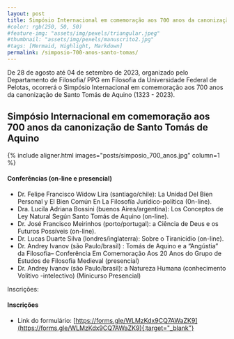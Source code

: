 ```yaml
---
layout: post
title: Simpósio Internacional em comemoração aos 700 anos da canonização de Santo Tomás de Aquino
#color: rgb(250, 50, 50)
#feature-img: "assets/img/pexels/triangular.jpeg"
#thumbnail: "assets/img/pexels/manuscrito2.jpg"
#tags: [Mermaid, Highlight, Markdown]
permalink: /simposio-700-anos-santo-tomas/
---
```


De 28 de agosto até 04 de setembro de 2023, organizado pelo Departamento de Filosofia/ PPG em Filosofia da Universidade Federal de Pelotas, ocorrerá o Simpósio Internacional em comemoração aos 700 anos da canonização de Santo Tomás de Aquino (1323 - 2023).


## Simpósio Internacional em comemoração aos 700 anos da canonização de Santo Tomás de Aquino

{% include aligner.html images="posts/simposio_700_anos.jpg" column=1 %}

#### Conferências (on-line e presencial)
- Dr. Felipe Francisco Widow Lira (santiago/chile): La Unidad Del Bien Personal y El Bien Común En La Filosofía Jurídico-política (0n-line).
- Dra. Lucila Adriana Bossini (buenos Aires/argentina): Los Conceptos de Ley Natural Según Santo Tomás de Aquino (on-line).
- Dr. José Francisco Meirinhos (porto/portugal): a Ciência de Deus e os Futuros Possíveis (on-line).
- Dr. Lucas Duarte Silva (londres/inglaterra): Sobre o Tiranicídio (on-line).
- Dr. Andrey Ivanov (são Paulo/brasil) : Tomás de Aquino e a “Angústia” da Filosofia– Conferência Em Comemoração Aos 20 Anos do Grupo de Estudos de Filosofia Medieval (presencial)
- Dr. Andrey Ivanov (são Paulo/brasil): a Natureza Humana (conhecimento Volitivo -intelectivo) (Minicurso Presencial)

Inscrições: 

#### Inscrições
- Link do formulário: [https://forms.gle/WLMzKdx9CQ7AWaZK9](https://forms.gle/WLMzKdx9CQ7AWaZK9){:target="_blank"}
